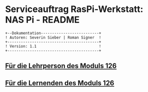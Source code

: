 # Serviceauftrag RasPi-Werkstatt: NAS Pi - README  
```
+--Dokumentation--------------------------+
! Autoren: Severin Sieber | Roman Signer  !
+-----------------------------------------+
! Version: 1.1                            !
+-----------------------------------------+
```  
## [Für die Lehrperson des Moduls 126](Lehrer.md)

## [Für die Lernenden des Moduls 126](Lernender.md)